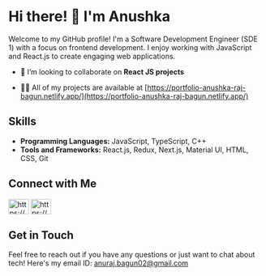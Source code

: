 # Hi there! 👋 I'm Anushka

Welcome to my GitHub profile! I'm a Software Development Engineer (SDE 1) with a focus on frontend development. I enjoy working with JavaScript and React.js to create engaging web applications. 

- 👯 I’m looking to collaborate on **React JS projects**

- 👨‍💻 All of my projects are available at [https://portfolio-anushka-raj-bagun.netlify.app/](https://portfolio-anushka-raj-bagun.netlify.app/)

## Skills

- **Programming Languages:** JavaScript, TypeScript, C++
- **Tools and Frameworks:** React.js, Redux, Next.js, Material UI, HTML, CSS, Git

## Connect with Me

<p align="left">
<a href="https://www.linkedin.com/in/anushka-raj-bagun-9789b4195/" target="blank"><img align="center" src="https://raw.githubusercontent.com/rahuldkjain/github-profile-readme-generator/master/src/images/icons/Social/linked-in-alt.svg" alt="https://www.linkedin.com/in/anushka-raj-bagun-9789b4195/" height="30" width="40" /></a>
<a href="https://codesandbox.io/u/anushka0202" target="blank"><img align="center" src="https://raw.githubusercontent.com/rahuldkjain/github-profile-readme-generator/master/src/images/icons/Social/codesandbox.svg" alt="https://codesandbox.io/u/anushka0202" height="30" width="40" /></a>
</p>

## Get in Touch

Feel free to reach out if you have any questions or just want to chat about tech! Here's my email ID: [anuraj.bagun02@gmail.com](mailto:anuraj.bagun02@gmail.com)



<!--
**anushka0202/anushka0202** is a ✨ _special_ ✨ repository because its `README.md` (this file) appears on your GitHub profile.

Here are some ideas to get you started:

- 🔭 I’m currently working on ...
- 🌱 I’m currently learning ...
- 👯 I’m looking to collaborate on ...
- 🤔 I’m looking for help with ...
- 💬 Ask me about ...
- 📫 How to reach me: ...
- 😄 Pronouns: ...
- ⚡ Fun fact: ...
-->

